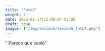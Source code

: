```yaml
---
title: "Foto7"
weight: 7
date: 2022-01-17T15:00:07-03:00
draft: true
images: ["/img/sesion5/sesion5_foto7.png"]
---
```


” Parece que vuelo”